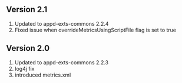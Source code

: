 ## Version 2.1
1. Updated to appd-exts-commons 2.2.4
2. Fixed issue when overrideMetricsUsingScriptFile flag is set to true

## Version 2.0
1. Updated to appd-exts-commons 2.2.3
2. log4j fix
3. introduced metrics.xml